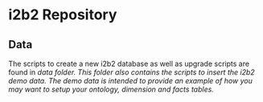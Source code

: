 <html>

<head>
    <title></title>
    <meta charset="UTF-8">
    <meta name="description" content="README file for i2b2/data repository" />
    <meta name="keywords" content="README,data,database" />
</head>

<body>
    <h1>i2b2 Repository</h1>
    <h2>Data</h2>
    <p>The scripts to create a new i2b2 database as well as upgrade scripts are found in <i>data</> folder. This folder also contains the scripts to insert the i2b2 demo data. The demo data is intended to provide an example of how you may want to setup your ontology, dimension and facts tables.</p>
</body>
    
</html>
